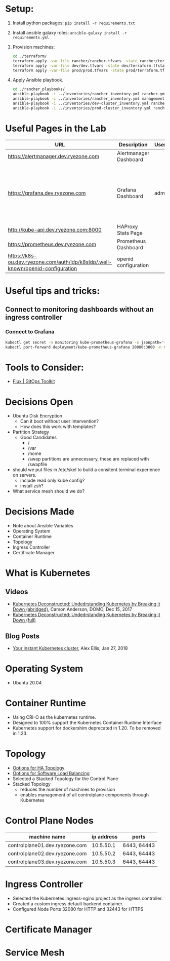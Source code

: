 # Setup:

1. Install python packages:  `pip install -r requirements.txt`

1. Install ansible galaxy roles: `ansible-galaxy install -r requirements.yml`

1. Provision machines:

    ```bash
    cd ./terraform/
    terraform apply -var-file rancher/rancher.tfvars -state rancher/terraform.tfstate -auto-approve
    terraform apply -var-file dev/dev.tfvars -state dev/terraform.tfstate -auto-approve
    terraform apply -var-file prod/prod.tfvars -state prod/terraform.tfstate -auto-approve
    ```

1. Apply Ansible playbook.

    ```bash
    cd ./rancher_playbooks/
    ansible-playbook -i ../inventories/rancher_inventory.yml rancher.yml
    ansible-playbook -i ../inventories/rancher_inventory.yml management_plane.yml
    ansible-playbook -i ../inventories/dev-cluster_inventory.yml rancher.yml
    ansible-playbook -i ../inventories/prod-cluster_inventory.yml rancher.yml
    ```

# Useful Pages in the Lab

| URL | Description | Username | Password |
| --- | --- | --- | --- |
| https://alertmanager.dev.ryezone.com | Alertmanager Dashboard | | |
| https://grafana.dev.ryezone.com | Grafana Dashboard | admin | `kubectl get secret -n monitoring kube-prometheus-grafana -o jsonpath="{.data.admin-password}" | base64 --decode ; echo` |
| http://kube-api.dev.ryezone.com:8000 | HAProxy Stats Page | | |
| https://prometheus.dev.ryezone.com | Prometheus Dashboard | | |
| https://k8s-ou.dev.ryezone.com/auth/idp/k8sIdp/.well-known/openid-configuration | openid configuration | | | 

# Useful tips and tricks:

## Connect to monitoring dashboards without an ingress controller

### Connect to Grafana

```bash
kubectl get secret -n monitoring kube-prometheus-grafana -o jsonpath="{.data.admin-password}" | base64 --decode ; echo
kubectl port-forward deployment/kube-prometheus-grafana 20080:3000 -n monitoring
```

# Tools to Consider:

- [Flux | GitOps Toolkit](https://toolkit.fluxcd.io/)

# Decisions Open

- Ubuntu Disk Encryption
  - Can it boot without user intervention?
  - How does this work with templates?
- Partition Strategy
  - Good Candidates
    - /
    - /var
    - /home
    - /swap partitions are unnecessary, these are replaced with /swapfile
- should we put files in /etc/skel to build a consitent terminal experience on servers.
  - include read only kube config?
  - install zsh?
- What service mesh should we do?

# Decisions Made

- Note about Ansible Variables
- Operating System
- Container Runtime
- Topology
- Ingress Controller
- Certificate Manager

# What is Kubernetes

## Videos

- [Kubernetes Deconstructed: Undedrstanding Kubernetes by Breaking it Down (abridged)](https://www.youtube.com/watch?v=90kZRyPcRZw), Carson Anderson, DOMO, Dec 15, 2017
- [Kubernetes Deconstructed: Undedrstanding Kubernetes by Breaking it Down (full)](https://vimeo.com/245778144/4d1d597c5e)

## Blog Posts

- [Your instant Kubernetes cluster](https://blog.alexellis.io/your-instant-kubernetes-cluster/), Alex Ellis, Jan 27, 2018

# Operating System

- Ubuntu 20.04

# Container Runtime

- Using CRI-O as the kubernetes runtime.
- Designed to 100% support the Kubernetes Container Runtime Interface
- Kubernetes support for dockershim deprecated in 1.20.  To be removed in 1.23.

# Topology

- [Options for HA Topology](https://kubernetes.io/docs/setup/production-environment/tools/kubeadm/ha-topology/)
- [Options for Software Load Balancing](https://github.com/kubernetes/kubeadm/blob/master/docs/ha-considerations.md#options-for-software-load-balancing)
- Selected a Stacked Topology for the Control Plane
- Stacked Topology
  - reduces the number of machines to provision
  - enables management of all controlplane components through Kubernetes

# Control Plane Nodes

| machine name | ip address | ports |
| --- | --- | --- |
| controlplane01.dev.ryezone.com | 10.5.50.1 | 6443, 64443 |
| controlplane02.dev.ryezone.com | 10.5.50.2 | 6443, 64443 |
| controlplane03.dev.ryezone.com | 10.5.50.3 | 6443, 64443 |

# Ingress Controller

- Selected the Kubernetes ingress-nginx project as the ingress controller.
- Created a custom ingress default backend container.
- Configured Node Ports 32080 for HTTP and 32443 for HTTPS

# Certificate Manager

# Service Mesh

